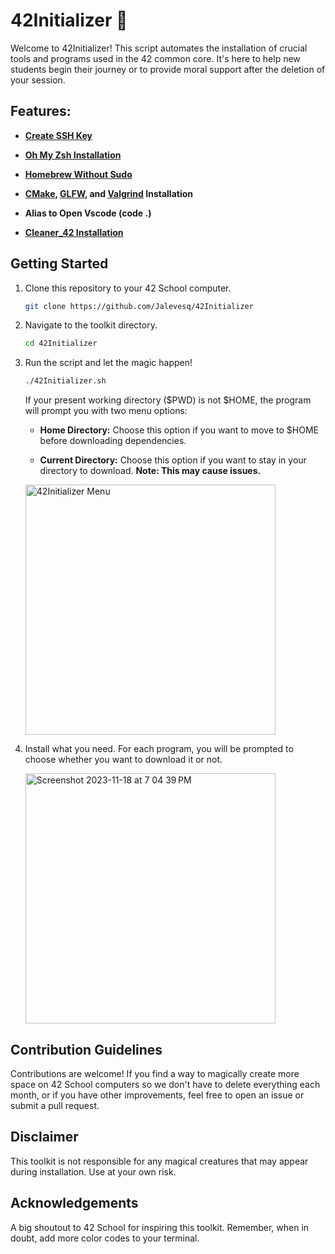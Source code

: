 # 42Initializer 🚀

Welcome to 42Initializer!
This script automates the installation of crucial tools and programs used in the 42 common core.
It's here to help new students begin their journey or to provide moral support after the deletion of your session.

## Features:
- [**Create SSH Key**](https://download.asperasoft.com/download/docs/sync2/3.5.1/admin_osx/webhelp/dita/creating_public_key_cmd.html)

- [**Oh My Zsh Installation**](https://ohmyz.sh/)
  
- **[Homebrew Without Sudo](https://www.scivision.dev/macos-homebrew-non-sudo/)**

- **[CMake](https://formulae.brew.sh/formula/cmake), [GLFW](https://formulae.brew.sh/formula/glfw), and [Valgrind](https://github.com/LouisBrunner/valgrind-macos) Installation**

- **Alias to Open Vscode (code .)**

- **[Cleaner_42 Installation](https://github.com/ombhd/Cleaner_42)**

## Getting Started

1. Clone this repository to your 42 School computer.

    ```bash
    git clone https://github.com/Jalevesq/42Initializer
    ```

2. Navigate to the toolkit directory.

    ```bash
    cd 42Initializer
    ```

3. Run the script and let the magic happen!

    ```bash
    ./42Initializer.sh
    ```
    If your present working directory ($PWD) is not $HOME, the program will prompt you with two menu options:

    - **Home Directory:** Choose this option if you want to move to $HOME before downloading dependencies.
    
    - **Current Directory:** Choose this option if you want to stay in your directory to download. **Note: This may cause issues.**

    <img src="https://github.com/Jalevesq/42Initializer/assets/103976653/3ebc4e4e-566f-425e-a80c-6c3563f22738" alt="42Initializer Menu" width="400"/>

4. Install what you need.
    For each program, you will be prompted to choose whether you want to download it or not.

    <img width="400" alt="Screenshot 2023-11-18 at 7 04 39 PM" src="https://github.com/Jalevesq/42Initializer/assets/103976653/bd82c968-6a23-497e-885d-344ed5c16c67">

## Contribution Guidelines

Contributions are welcome! If you find a way to magically create more space on 42 School computers so we don't have to delete everything each month, or if you have other improvements, feel free to open an issue or submit a pull request.

## Disclaimer

This toolkit is not responsible for any magical creatures that may appear during installation. Use at your own risk.

## Acknowledgements

A big shoutout to 42 School for inspiring this toolkit. Remember, when in doubt, add more color codes to your terminal.
